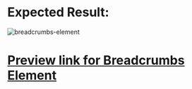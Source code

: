 # Expected Result:

![breadcrumbs-element](https://github-production-user-asset-6210df.s3.amazonaws.com/117529414/249771889-81c3409c-1e81-456e-8efe-b694a142bafb.gif?X-Amz-Algorithm=AWS4-HMAC-SHA256&X-Amz-Credential=AKIAVCODYLSA53PQK4ZA%2F20241018%2Fus-east-1%2Fs3%2Faws4_request&X-Amz-Date=20241018T203236Z&X-Amz-Expires=300&X-Amz-Signature=1bb9a5b5fad163a9a8fa40dea87805cf2c62d3fc91c4b174b1f71c29ce05cecf&X-Amz-SignedHeaders=host)

# [Preview link for Breadcrumbs Element](https://selimbiber.github.io/Vanilla-CSS-Challenges/Day19-breadcrumbs-element/)
